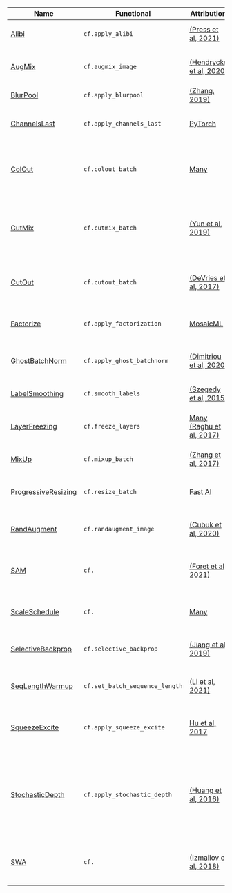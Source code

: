 Name|Functional|Attribution|tl;dr
----|----------|-----------|-----
[Alibi](https://github.com/mosaicml/composer/tree/dev/composer/algorithms/alibi)|`cf.apply_alibi`|[(Press et al, 2021)](https://arxiv.org/abs/2108.12409v1)|Replace attention with AliBi
[AugMix](https://github.com/mosaicml/composer/tree/dev/composer/algorithms/augmix)|`cf.augmix_image`|[(Hendrycks et al, 2020)](http://arxiv.org/abs/1912.02781)|Image-perserving data augmentations
[BlurPool](https://github.com/mosaicml/composer/tree/dev/composer/algorithms/blurpool)|`cf.apply_blurpool`|[(Zhang, 2019)](https://arxiv.org/abs/1904.11486)|applies blur before pooling
[ChannelsLast](https://github.com/mosaicml/composer/tree/dev/composer/algorithms/channels_last)|`cf.apply_channels_last`|[PyTorch](https://pytorch.org/tutorials/intermediate/memory_format_tutorial.html)|Uses channels last memory format (NHWC)
[ColOut](https://github.com/mosaicml/composer/tree/dev/composer/algorithms/colout)|`cf.colout_batch`|[Many](www.mosaicml.com)|Removes columns and rows from the image for augmentation and efficiency.
[CutMix](https://github.com/mosaicml/composer/tree/dev/composer/algorithms/cutmix)|`cf.cutmix_batch`|[(Yun et al, 2019)](https://arxiv.org/abs/1905.04899)|Combines pairs of examples in non-overlapping regions and mixes labels
[CutOut](https://github.com/mosaicml/composer/tree/dev/composer/algorithms/cutout)|`cf.cutout_batch`|[(DeVries et al, 2017)](https://arxiv.org/abs/1708.04552)|Randomly erases rectangular blocks from the image.
[Factorize](https://github.com/mosaicml/composer/tree/dev/composer/algorithms/factorize)|`cf.apply_factorization`|[MosaicML](www.mosaicml.com)|Factorize GEMMs into smaller GEMMs
[GhostBatchNorm](https://github.com/mosaicml/composer/tree/dev/composer/algorithms/ghost_batchnorm)|`cf.apply_ghost_batchnorm`|[(Dimitriou et al, 2020)](https://arxiv.org/abs/2007.08554)|Use smaller samples to compute batchnorm
[LabelSmoothing](https://github.com/mosaicml/composer/tree/dev/composer/algorithms/label_smoothing)|`cf.smooth_labels`|[(Szegedy et al, 2015)](https://arxiv.org/abs/1512.00567)|Smooths the labels with a uniform prior
[LayerFreezing](https://github.com/mosaicml/composer/tree/dev/composer/algorithms/layer_freezing)|`cf.freeze_layers`|[Many (Raghu et al, 2017)](https://arxiv.org/abs/1706.05806)|Progressively freezes layers during training.
[MixUp](https://github.com/mosaicml/composer/tree/dev/composer/algorithms/mixup)|`cf.mixup_batch`|[(Zhang et al, 2017)](https://arxiv.org/abs/1710.09412)|Blends pairs of examples and labels
[ProgressiveResizing](https://github.com/mosaicml/composer/tree/dev/composer/algorithms/progressive_resizing)|`cf.resize_batch`|[Fast AI](https://github.com/fastai/fastbook/blob/780b76bef3127ce5b64f8230fce60e915a7e0735/07_sizing_and_tta.ipynb)|Increases the input image size during training
[RandAugment](https://github.com/mosaicml/composer/tree/dev/composer/algorithms/randaugment)|`cf.randaugment_image`|[(Cubuk et al, 2020)](https://openaccess.thecvf.com/content_CVPRW_2020/html/w40/Cubuk_Randaugment_Practical_Automated_Data_Augmentation_With_a_Reduced_Search_Space_CVPRW_2020_paper.html)|Applies a series of random augmentations
[SAM](https://github.com/mosaicml/composer/tree/dev/composer/algorithms/sam)|`cf.`|[(Foret et al, 2021)](https://arxiv.org/abs/2010.01412)|SAM optimizer measures sharpness of optimization space
[ScaleSchedule](https://github.com/mosaicml/composer/tree/dev/composer/algorithms/scale_schedule)|`cf.`|[Many](www.mosaicml.com)|Scale the learning rate schedule by a factor
[SelectiveBackprop](https://github.com/mosaicml/composer/tree/dev/composer/algorithms/selective_backprop)|`cf.selective_backprop`|[(Jiang et al, 2019)](https://arxiv.org/abs/1910.00762)|Drops examples with small loss contributions.
[SeqLengthWarmup](https://github.com/mosaicml/composer/tree/dev/composer/algorithms/seq_length_warmup)|`cf.set_batch_sequence_length`|[(Li et al, 2021)](https://arxiv.org/abs/2108.06084)|Progressively increase sequence length.
[SqueezeExcite](https://github.com/mosaicml/composer/tree/dev/composer/algorithms/squeeze_excite)|`cf.apply_squeeze_excite`|[Hu et al, 2017](https://arxiv.org/abs/1709.01507)|Replaces eligible layers with Squeeze-Excite layers
[StochasticDepth](https://github.com/mosaicml/composer/tree/dev/composer/algorithms/stochastic_depth)|`cf.apply_stochastic_depth`|[(Huang et al, 2016)](https://arxiv.org/abs/1603.09382)|Replaces a specified layer with a stochastic verion that randomly drops the layer or samples during training
[SWA](https://github.com/mosaicml/composer/tree/dev/composer/algorithms/swa)|`cf.`|[(Izmailov et al, 2018)](https://arxiv.org/abs/1803.05407)|Computes running average of model weights.
